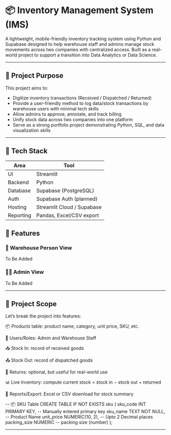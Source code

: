 # 📦 Inventory Management System (IMS)

A lightweight, mobile-friendly inventory tracking system using Python and Supabase designed to help warehouse staff and admins manage stock movements across two companies with centralized access. Built as a real-world project to support a transition into Data Analytics or Data Science.

---

## 🧠 Project Purpose

This project aims to:
- Digitize inventory transactions (Received / Dispatched / Returned)
- Provide a user-friendly method to log data/stock transactions by warehouse users with minimal tech skills
- Allow admins to approve, annotate, and track billing
- Unify stock data across two companies into one platform
- Serve as a strong portfolio project demonstrating Python, SQL, and data visualization skills

---

## 🧱 Tech Stack

| Area     | Tool              |
|----------|-------------------|
| UI       | Streamlit         |
| Backend  | Python             |
| Database | Supabase (PostgreSQL) |
| Auth     | Supabase Auth (planned) |
| Hosting  | Streamlit Cloud / Supabase |
| Reporting| Pandas, Excel/CSV export |


## 🚀 Features

### 👷 Warehouse Person View

To Be Added

### 👨‍💼 Admin View

To Be Added

---

## 🧱 Project Scope
Let’s break the project into features:

📦 Products table: product name, category, unit price, SKU, etc.

🧍 Users/Roles: Admin and Warehouse Staff

📥 Stock In: record of received goods

📤 Stock Out: record of dispatched goods

🔁 Returns: optional, but useful for real-world use

📊 Live Inventory: compute current stock = stock in − stock out + returned

📑 Reports/Export: Excel or CSV download for stock summary

-- 📦 SKU Table
CREATE TABLE IF NOT EXISTS sku (
    sku_code INT PRIMARY KEY,           -- Manually entered primary key
    sku_name TEXT NOT NULL,              -- Product Name
    unit_price NUMERIC(10, 2),           -- Upto 2 Decimal places
    packing_size NUMERIC                 -- packing size (number)
);

---
